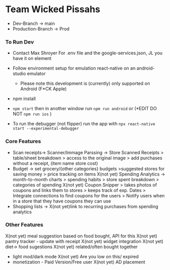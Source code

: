 # Team Wicked Pissahs
 


+ Dev-Branch -> main
+ Production-Branch -> Prod

### To Run Dev
+ Contact Max Shroyer For .env file and the google-services.json, JL you have it on element

+ Follow environment setup for emulation react-native on an android-studio emulator
   - Please note this development is (currently) only supported on Android (F*CK Apple)
+ npm install
+ `npm start` then in another window run `npm run android`  or (*EDIT DO NOT `npm run ios` ) 

+ To run the debugger (not flipper) run the app with `npx react-native start --experimental-debugger`


### Core Features
+ Scan receipts-> Scanner/Immage Parssing -> Store Scanned Receipts > table/sheet breakdown > access to the original image > add purchases without a receipt, (item name store cost)
+ Budget -> set grocery/{other categories} budgets >suggested stores for saving money > price tracking on items
X(not yet) Spending Analytics -> month-to-month charts > spending habits > store spent breakdown > categories of spending 
X(not yet) Coupon Snipper > takes photos of coupons and links them to stores > keeps track of exp. Dates  > Integrate connections to find coupons for the users > Notify users when in a store that they 	have coupons they can use
+ Shopping lists -> X(not yet)link to recurring purchases from spending analytics 


### Other Features
X(not yet)  meal suggestion based on food bought, API for this 
X(not yet) pantry tracker - update with receipt
X(not yet) widget integration
X(not yet) diet-> food sugestions
X(not yet) related/often bought together
+ light mod/dark mode
X(not yet) Are you low on this/ expired 
+ monetization - Paid Version/Free user 
X(not yet) AD placement 

